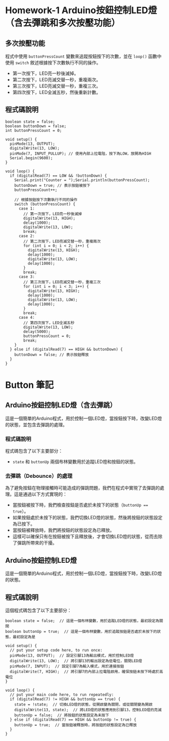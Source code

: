 # Homework-1 Arduino按鈕控制LED燈（含去彈跳和多次按壓功能）

## 多次按壓功能

程式中使用 `buttonPressCount` 變數來追蹤按鈕按下的次數，並在 `loop()` 函數中使用 `switch` 敘述根據按下次數執行不同的操作。

- 第一次按下，LED亮一秒後滅掉。
- 第二次按下，LED亮滅交替一秒，重複兩次。
- 第三次按下，LED亮滅交替一秒，重複三次。
- 第四次按下，LED全滅五秒，然後重新計數。

## 程式碼說明
```
boolean state = false;
boolean buttonDown = false;
int buttonPressCount = 0;

void setup() {
  pinMode(13, OUTPUT);
  digitalWrite(13, LOW);
  pinMode(7, INPUT_PULLUP); // 使用內部上拉電阻，按下為LOW，放開為HIGH
  Serial.begin(9600);
}

void loop() {
  if (digitalRead(7) == LOW && !buttonDown) {
    Serial.print("Counter = ");Serial.println(buttonPressCount);
    buttonDown = true; // 表示按鈕被按下
    buttonPressCount++;

    // 根據按鈕按下次數執行不同的操作
    switch (buttonPressCount) {
      case 1:
        // 第一次按下，LED亮一秒後滅掉
        digitalWrite(13, HIGH);
        delay(1000);
        digitalWrite(13, LOW);
        break;
      case 2:
        // 第二次按下，LED亮滅交替一秒，重複兩次
        for (int i = 0; i < 2; i++) {
          digitalWrite(13, HIGH);
          delay(1000);
          digitalWrite(13, LOW);
          delay(1000);
        }
        break;
      case 3:
        // 第三次按下，LED亮滅交替一秒，重複三次
        for (int i = 0; i < 3; i++) {
          digitalWrite(13, HIGH);
          delay(1000);
          digitalWrite(13, LOW);
          delay(1000);
        }
        break;
      case 4:
        // 第四次按下，LED全滅五秒
        digitalWrite(13, LOW);
        delay(5000);
        buttonPressCount = 0;
        break;
    }
  } else if (digitalRead(7) == HIGH && buttonDown) {
    buttonDown = false; // 表示按鈕釋放
  }
}
```
# Button 筆記              
## Arduino按鈕控制LED燈（含去彈跳）

這是一個簡單的Arduino程式，用於控制一個LED燈，當按鈕按下時，改變LED燈的狀態，並包含去彈跳的處理。

### 程式碼說明

程式碼包含了以下主要部分：

- `state` 和 `buttonUp` 兩個布林變數用於追蹤LED燈和按鈕的狀態。

### 去彈跳（Debounce）的處理

為了避免按鈕在物理接觸時可能造成的彈跳問題，我們在程式中實現了去彈跳的處理。這是通過以下方式實現的：

- 當按鈕被按下時，我們檢查按鈕是否處於未按下的狀態（`buttonUp == true`）。
- 如果按鈕處於未按下的狀態，我們切換LED燈的狀態，然後將按鈕的狀態設定為已按下。
- 當按鈕被釋放時，我們將按鈕的狀態設定為已釋放。
- 這樣可以確保只有在按鈕被按下且釋放後，才會切換LED燈的狀態，從而去除了彈跳所帶來的干擾。

## Arduino按鈕控制LED燈

這是一個簡單的Arduino程式，用於控制一個LED燈，當按鈕按下時，改變LED燈的狀態。

## 程式碼說明

這個程式碼包含了以下主要部分：

```
boolean state = false;  // 這是一個布林變數，用於追蹤LED燈的狀態，最初設定為關閉
boolean buttonUp = true;  // 這是一個布林變數，用於追蹤按鈕是否處於未按下的狀態，最初設定為是

void setup() {
  // put your setup code here, to run once:
  pinMode(13, OUTPUT);  // 設定引腳13為輸出模式，用於控制LED燈
  digitalWrite(13, LOW);  // 將引腳13的輸出設定為低電位，關閉LED燈
  pinMode(7, INPUT);  // 設定引腳7為輸入模式，用於連接按鈕
  digitalWrite(7, HIGH);  // 將引腳7的內部上拉電阻啟用，確保按鈕未按下時處於高電位
}

void loop() {
  // put your main code here, to run repeatedly:
  if (digitalRead(7) != HIGH && buttonUp == true) {
    state = !state;  // 切換LED燈的狀態，從開啟變為關閉，或從關閉變為開啟
    digitalWrite(13, state);  // 將LED燈的狀態應用到引腳13，控制LED燈的亮滅
    buttonUp = false;  // 將按鈕的狀態設定為未按下
  } else if (digitalRead(7) == HIGH && buttonUp != true) {
    buttonUp = true;  // 當按鈕被釋放時，將按鈕的狀態設定為已釋放
  }
}
```






